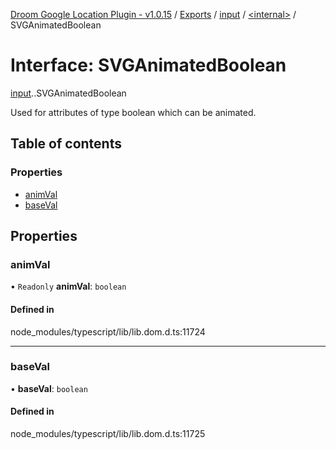 [Droom Google Location Plugin - v1.0.15](../README.md) / [Exports](../modules.md) / [input](../modules/input.md) / [<internal\>](../modules/input._internal_.md) / SVGAnimatedBoolean

# Interface: SVGAnimatedBoolean

[input](../modules/input.md).[<internal>](../modules/input._internal_.md).SVGAnimatedBoolean

Used for attributes of type boolean which can be animated.

## Table of contents

### Properties

- [animVal](input._internal_.SVGAnimatedBoolean.md#animval)
- [baseVal](input._internal_.SVGAnimatedBoolean.md#baseval)

## Properties

### animVal

• `Readonly` **animVal**: `boolean`

#### Defined in

node_modules/typescript/lib/lib.dom.d.ts:11724

___

### baseVal

• **baseVal**: `boolean`

#### Defined in

node_modules/typescript/lib/lib.dom.d.ts:11725
